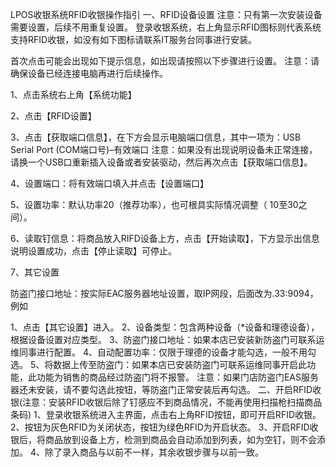 LPOS收银系统RFID收银操作指引
一、RFID设备设置
注意：只有第一次安装设备需要设置，后续不用重复设置。
登录收银系统，右上角显示RFID图标则代表系统支持RFID收银，如没有如下图标请联系IT服务台同事进行安装。

首次点击可能会出现如下提示信息，如出现请按照以下步骤进行设置。
注意：请确保设备已经连接电脑再进行后续操作。

1、点击系统右上角【系统功能】

2、点击【RFID设置】

3、点击【获取端口信息】，在下方会显示电脑端口信息，其中一项为：USB Serial Port (COM端口号)–有效端口
注意：如果没有出现说明设备未正常连接，请换一个USB口重新插入设备或者安装驱动，然后再次点击【获取端口信息】。

4、设置端口：将有效端口填入并点击【设置端口】

5、设置功率：默认功率20（推荐功率），也可根具实际情况调整（ 10至30之间）。

6、读取钉信息：将商品放入RIFD设备上方，点击【开始读取】，下方显示出信息说明设置成功，点击【停止读取】可停止。

7、其它设置

防盗门接口地址：按实际EAC服务器地址设置，取IP网段，后面改为.33:9094，例如




1、点击【其它设置】进入。
2、设备类型：包含两种设备（*设备和理德设备），根据设备设置对应类型。
3、防盗门接口地址：如果本店已安装新防盗门可联系运维同事进行配置。
4、自动配置功率：仅限于理德的设备才能勾选，一般不用勾选。
5、将数据上传至防盗门：如果本店已安装防盗门可联系运维同事开启此功能，此功能为销售的商品经过防盗门将不报警。
注意：如果门店防盗门EAS服务器还未安装，请不要勾选此按钮，等防盗门正常安装后再勾选。
二、开启RFID收银(注意：安装RFID收银后除了钉感应不到商品情况，不能再使用扫描枪扫描商品条码)
1、登录收银系统进入主界面，点击右上角RFID按钮，即可开启RFID收银。
2、按钮为灰色RFID为关闭状态，按钮为绿色RFID为开启状态。
3、开启RFID收银后，将商品放到设备上方，检测到商品会自动添加到列表，如为空钉，则不会添加。
4、除了录入商品与以前不一样，其余收银步骤与以前一致。
